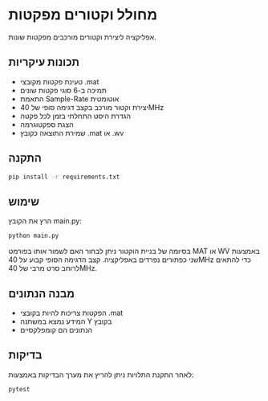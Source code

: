 # מחולל וקטורים מפקטות

אפליקציה ליצירת וקטורים מורכבים מפקטות שונות.

## תכונות עיקריות
- טעינת פקטות מקובצי .mat
- תמיכה ב-6 סוגי פקטות שונים
- התאמת Sample-Rate אוטומטית
- יצירת וקטור מורכב בקצב דגימה סופי של 40MHz
- הגדרת היסט התחלתי בזמן לכל פקטה
- הצגת ספקטוגרמה
- שמירת התוצאה כקובץ .mat או .wv

## התקנה
```bash
pip install -r requirements.txt
```

## שימוש
הרץ את הקובץ main.py:
```bash
python main.py
```

בסיומה של בניית הוקטור ניתן לבחור האם לשמור אותו בפורמט MAT או WV באמצעות שני כפתורים נפרדים באפליקציה.
קצב הדגימה הסופי קבוע על 40MHz כדי להתאים לרוחב סרט מרבי של 40MHz.

## מבנה הנתונים
- הפקטות צריכות להיות בקובצי .mat
- המידע נמצא במשתנה Y בקובץ
- הנתונים הם קומפלקסיים

## בדיקות
לאחר התקנת התלויות ניתן להריץ את מערך הבדיקות באמצעות:
```bash
pytest
```
